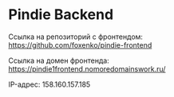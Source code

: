 # Pindie Backend

Ссылка на репозиторий с фронтендом: https://github.com/foxenko/pindie-frontend

Ссылка на домен фронтенда: https://pindie1frontend.nomoredomainswork.ru/

IP-адрес: 158.160.157.185
